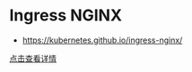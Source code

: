 # Ingress NGINX

* https://kubernetes.github.io/ingress-nginx/

[点击查看详情](https://github.com/khs1994-docker/lnmp-k8s/tree/master/ingress-nginx)
